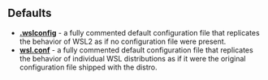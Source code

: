 ## Defaults

- [**.wslconfig**](https://github.com/greengorych/wsl-configurations/tree/main/defaults/.wslconfig) - a fully commented default configuration file that replicates the behavior of WSL2 as if no configuration file were present.
- [**wsl.conf**](https://github.com/greengorych/wsl-configurations/tree/main/defaults/wsl.conf) - a fully commented default configuration file that replicates the behavior of individual WSL distributions as if it were the original configuration file shipped with the distro.
